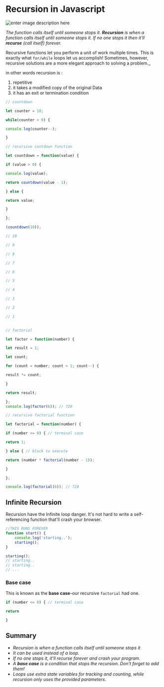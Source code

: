 # Recursion in Javascript
![enter image description here](https://miro.medium.com/max/2560/1*wnPcCpnb0ttOi61niPyvTA.jpeg)

_The function calls itself until someone stops it._
_**Recursion** is when a function calls itself until someone stops it. If no one stops it then it'll **recurse** (call itself) forever._
 

Recursive functions let you perform a unit of work multiple times. This is exactly what `for/while` loops let us accomplish! Sometimes, however, recursive solutions are a more elegant approach to solving a problem._

in other words recursion is : 
1. repetitive
2. it takes a modified copy of the original Data
3. it has an exit or termination condition

```javascript 
// countdown

let counter = 10;

while(counter > 0) {

console.log(counter--);

}
``` 

```javascript 
// recursive contdown function

let countdown = function(value) {

if (value > 0) {

console.log(value);

return countdown(value - 1);

} else {

return value;

}

};

(countdown(10));

// 10

// 9

// 8

// 7

// 6

// 5

// 4

// 3

// 2

// 1
 
```  
```javascript 
// factorial

let factor = function(number) {

let result = 1;

let count;

for (count = number; count > 1; count--) {

result *= count;

}

return result;

};
console.log(factor(6)); // 720
```  

```javascript 
// recursive factorial function

let factorial = function(number) {

if (number <= 0) { // terminal case

return 1;

} else { // block to execute

return (number * factorial(number - 1));

}

};

console.log(factorial(6)); // 720
``` 
## Infinite Recursion

Recursion have the Infinite loop danger. It's not hard to write a self-referencing function that'll crash your browser.
```js
//THIS RUNS FOREVER
function start() {
    console.log('starting..');
    starting();
}

starting();
// starting..
// starting..
// ...

```

### Base case

This is known as the **base case**–our recursive `factorial` had one.
```js
if (number <= 0) { // terminal case

return 

}
``` 
 
## Summary
- _Recursion is when a function calls itself until someone stops it_
- _It can be used instead of a loop._
- _If no one stops it, it'll recurse forever and crash your program._
- _A **base case** is a condition that stops the recursion. Don't forget to add them!_ 
- _Loops use extra state variables for tracking and counting, while recursion only uses the provided parameters._
